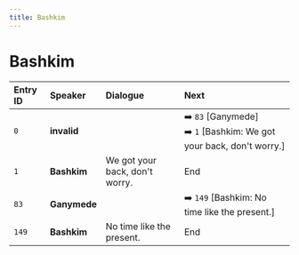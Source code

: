 ```yaml
---
title: Bashkim
---
```


# Bashkim


| Entry ID | Speaker | Dialogue | Next |
| :------- | :------ | :------- | :------------ |
| `0` | **invalid** |  | ➡️ `83` \[Ganymede\]<br>➡️ `1` \[Bashkim: We got your back, don't worry\.\] |
| `1` | **Bashkim** | We got your back, don't worry\. | End |
| `83` | **Ganymede** |  | ➡️ `149` \[Bashkim: No time like the present\.\] |
| `149` | **Bashkim** | No time like the present\. | End |
